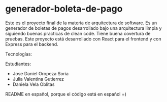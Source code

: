 # generador-boleta-de-pago

Este es el proyecto final de la materia de arquitectura de software. Es un generador de 
boletas de pagos desarrollado bajo una arquitectura limpia y siguiendo buenas practicas de clean code. Tiene buena 
covertura de pruebas. Este proyecto está desarrollado con React para el frontend y con Express para el backend.

Tecnologías: 

Estudiantes: 
- Jose Daniel Oropeza Soria
- Julia Valentina Gutierrez
- Daniela Vela Oblitas

README en español, porque el código está en español =)
